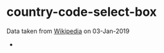 # country-code-select-box

Data taken from [Wikipedia] on 03-Jan-2019

* [Wikipedia]: https://en.wikipedia.org/wiki/List_of_mobile_telephone_prefixes_by_country